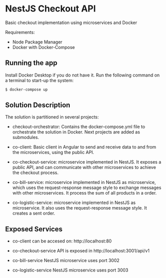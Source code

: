 # NestJS Checkout API

Basic checkout implementation using microservices and Docker

Requirements:
- Node Package Manager
- Docker with Docker-Compose

## Running the app

Install Docker Desktop if you do not have it. Run the following command on a terminal to start-up the system:
```bash
$ docker-compose up
```

## Solution Description

The solution is partitioned in several projects:
- checkout-orchestrator: Contains the docker-compose.yml file to orchestrate the solution in Docker. Next projects are added as submodules.

- co-client: Basic client in Angular to send and receive data to and from the microservices, using the public API.

- co-checkout-service: microservice implemented in NestJS. It exposes a public API, and can communicate with other microservices to achieve the checkout process.

- co-bill-service: microservice implemented in NestJS as microservice, which uses the request-response message style to exchange messages with other microservices. It process the sum of all products in a order.

- co-logistic-service: microservice implemented in NestJS as microservice. It also uses the request-response message style. It creates a sent order.

## Exposed Services

- co-client can be accesed on: http://localhost:80

- co-checkout-service API is exposed in http://localhost:3001/api/v1

- co-bill-service NestJS microservice uses port 3002

- co-logistic-service NestJS microservice uses port 3003

